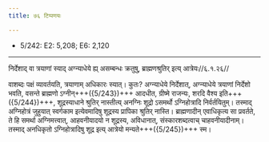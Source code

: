 ```yaml
---
title: ७६ टिप्पणयः

---
```

- 5/242: E2: 5,208; E6: 2,120

____________________________________________


निर्देशाद् वा त्रयाणां स्याद् अग्न्याधेये ह्य् असम्बन्धः क्रतुषु, ब्राह्मणश्रुतिर् इत्य् आत्रेयः//६.१.२६//

वाशब्दः पक्षं व्यावर्तयति, त्रयाणाम् अधिकारः स्यात्। कुतः? अग्न्याधेये निर्देशात्, अग्न्याधेये त्रयाणां निर्देशो भवति, वसन्ते ब्राह्मणो ऽग्नीन्+++({5/243})+++ आदधीत, ग्रीष्मे राजन्यः, शरदि वैश्य इति+++({5/244})+++, शूद्रस्याधाने श्रुतिर् नास्तीत्य् अनग्निः शूद्रो ऽसमर्थो ऽग्निहोत्रादि निर्वर्तयितुम्। तस्माद् अग्निहोत्रं जुहुयात् स्वर्गकाम इत्येवमादिषु शूद्रस्य प्रापिका श्रुतिर् नास्ति। ब्राह्मणादीन् एवाधिकृत्य सा प्रवर्तते, ते हि समर्था अग्निमत्त्वात्, आहवनीयादयो न शूद्रस्य, अविधानात्, संस्कारशब्दत्वाच् चाहवनीयादीनाम्। तस्माद् अनधिकृतो ऽग्निहोत्रादिषु शूद्र इत्य् आत्रेयो मन्यते+++({5/245})+++ स्म।